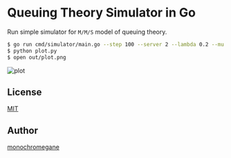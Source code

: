 # Queuing Theory Simulator in Go

Run simple simulator for `M/M/S` model of queuing theory.

```sh
$ go run cmd/simulator/main.go --step 100 --server 2 --lambda 0.2 --mu 0.1
$ python plot.py
$ open out/plot.png
```

![plot](https://user-images.githubusercontent.com/1845486/65520008-e1663f00-df21-11e9-8c4b-a42f018c895a.png)

## License

[MIT](https://github.com/monochromegane/queuing-theory-simulator/blob/master/LICENSE)

## Author

[monochromegane](https://github.com/monochromegane)
